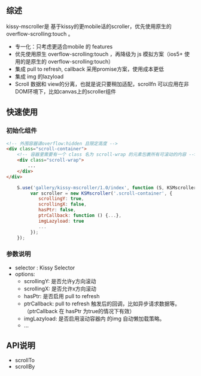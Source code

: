 ## 综述

kissy-mscroller是 基于kissy的更mobile话的scroller，优先使用原生的 overflow-scrolling:touch 。

- 专一化：只考虑更适合mobile 的 features
- 优先使用原生 overflow-scrolling:touch ，再降级为 js 模拟方案（ios5+ 使用的是原生的 overflow-scrolling:touch）
- 集成 pull to refresh, callback 采用promise方案，使用成本更低
- 集成 img 的lazyload
- Scroll 数据和 view的分离，也就是说只要稍加适配，scrollfn 可以应用在非DOM环境下，比如canvas上的scroller组件

## 快速使用

### 初始化组件

```html
<!-- 外围容器请overflow:hidden 且限定高度 -->
<div class="scroll-container">
    <!-- 容器里需要有一个 class 名为 scroll-wrap 的元素包裹所有可滚动的内容 -->
    <div class="scroll-wrap">
        ...
    </div>
</div>
```

```javascript
    S.use('gallery/kissy-mscroller/1.0/index', function (S, KSMscroller) {
         var scroller = new KSMscroller('.scroll-container', {
            scrollingY: true,
            scrollingX: false,
            hasPtr: false,
            ptrCallback: function () {...},
            imgLazyload: true
            ...
         });
    });
```

### 参数说明

 - selector : Kissy Selector
 - options: 
    - scrollingY: 是否允许y方向滚动
    - scrollingX: 是否允许x方向滚动
    - hasPtr: 是否启用 pull to refresh
    - ptrCallback: pull to refresh 触发后的回调，比如异步请求数据等。（ptrCallback 在 hasPtr 为true的情况下有效）
    - imgLazyload: 是否启用滚动容器内 的img 自动懒加载策略。
    - ...

## API说明

 - scrollTo
 - scrollBy
